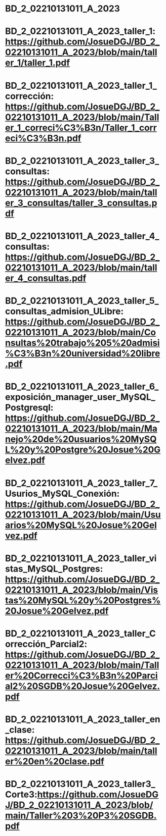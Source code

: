 # BD_2_02210131011_A_2023
# BD_2_02210131011_A_2023_taller_1: https://github.com/JosueDGJ/BD_2_02210131011_A_2023/blob/main/taller_1/taller_1.pdf
# BD_2_02210131011_A_2023_taller_1_corrección: https://github.com/JosueDGJ/BD_2_02210131011_A_2023/blob/main/Taller_1_correci%C3%B3n/Taller_1_correci%C3%B3n.pdf
# BD_2_02210131011_A_2023_taller_3_consultas: https://github.com/JosueDGJ/BD_2_02210131011_A_2023/blob/main/taller_3_consultas/taller_3_consultas.pdf
# BD_2_02210131011_A_2023_taller_4_consultas: https://github.com/JosueDGJ/BD_2_02210131011_A_2023/blob/main/taller_4_consultas.pdf
# BD_2_02210131011_A_2023_taller_5_consultas_admision_ULibre: https://github.com/JosueDGJ/BD_2_02210131011_A_2023/blob/main/Consultas%20trabajo%205%20admisi%C3%B3n%20universidad%20libre.pdf
# BD_2_02210131011_A_2023_taller_6_exposición_manager_user_MySQL_Postgresql: https://github.com/JosueDGJ/BD_2_02210131011_A_2023/blob/main/Manejo%20de%20usuarios%20MySQL%20y%20Postgre%20Josue%20Gelvez.pdf
# BD_2_02210131011_A_2023_taller_7_Usurios_MySQL_Conexión: https://github.com/JosueDGJ/BD_2_02210131011_A_2023/blob/main/Usuarios%20MySQL%20Josue%20Gelvez.pdf
# BD_2_02210131011_A_2023_taller_vistas_MySQL_Postgres: https://github.com/JosueDGJ/BD_2_02210131011_A_2023/blob/main/Vistas%20MySQL%20y%20Postgres%20Josue%20Gelvez.pdf
# BD_2_02210131011_A_2023_taller_Corrección_Parcial2: https://github.com/JosueDGJ/BD_2_02210131011_A_2023/blob/main/Taller%20Correcci%C3%B3n%20Parcial2%20SGDB%20Josue%20Gelvez.pdf
# BD_2_02210131011_A_2023_taller_en_clase: https://github.com/JosueDGJ/BD_2_02210131011_A_2023/blob/main/taller%20en%20clase.pdf
# BD_2_02210131011_A_2023_taller3_Corte3:https://github.com/JosueDGJ/BD_2_02210131011_A_2023/blob/main/Taller%203%20P3%20SGDB.pdf
